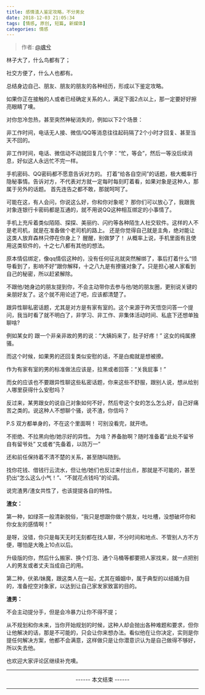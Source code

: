 ```yaml
---
title: 感情渣人鉴定攻略，不分男女
date: 2018-12-03 21:05:34
tags: [情感, 原创, 短篇, 新媒体]
categories: 情感
---
```


> 作者: [@魂兮](http://weibo.com/paigu77)

林子大了，什么鸟都有了；

社交方便了，什么人也都有。

总结身边自己、朋友、朋友的朋友的各种经历，形成以下鉴定攻略。 

如果你正在接触的人或者已经确定关系的人，满足下面2点以上，那一定要好好擦亮眼睛了噢。

对你忽冷忽热，甚至突然神秘消失的，例如以下2个场景：

非工作时间，电话无人接、微信/QQ等消息往往起码隔了2个小时才回复、甚至当天不回的。

非工作时间，电话、微信动不动就回复几个字：“忙，等会”，然后一等没后续消息，好似这人永远忙不完一样。

手机密码、QQ密码都不愿意告诉对方的。 打着“给各自空间”的话题，极大概率行隐秘事情。告诉对方，不代表对方就一定每时每刻盯着看，如果对象是这种人，那属于另外的话题。 首先连告之都不敢，那就呵呵了。

可能在这，有人会问，你说这么好，你和你对象呢？ 那你们可以放心了，我跟我对象连银行卡密码都是互通的，就不用说QQ这种相互绑定的小事情了。 

手机上充斥着类似陌陌、探探、美丽约、闪约等各种陌生人社交软件。这样的人不是老司机，就是在准备做个老司机的路上。 还是你觉得自己就是主角，绝对能让这类人放弃森林只停在你身上？ 醒醒，别做梦了！  从概率上说，手机里面有且使用这类软件的，十之七八都有其他的想法。

原本情侣绑定，像qq情侣这种的，没有任何征兆就突然解绑了，事后打着什么“领导看到了，影响不好”跟你解释，十之八九是有撩骚对象了。只是担心被人家看到自己的秘密，所以赶紧解除。

不跟他/她身边的朋友提到你，不会主动带你去参与他/她的朋友圈，更别说关键的亲朋好友了。这个就不用论述了吧，应该都清楚了。

跟异性聊私密话题，尤其是对方是有家有室的。这个来源于昨天悟空问答一个提问，我当时看了就不明白了，非学习、非工作、非集体活动时间、私底下还想单独聊啥? 

例如某女的 跟一个非亲非故的男的说：“大姨妈来了，肚子好疼！” 这女的纯属撩骚。 

而这个时候，如果男的还回复类似安慰的话，不是白痴就是想被撩。 

作为有家有室的男的标准做法应该是，拉黑或者回答：“关我屁事！”

而女的应该也不要跟异性聊这些私密话题，你来这些不舒服，跟别人说，想从给别人哪里获得什么安慰吗？

反过来，某男跟女的说自己对象如何不好，然后夸这个女的怎么怎么好，自己好痛苦之类的。说这种人不想聊个骚，说不渣，你信吗？

P.S 双方都单身的，不在这个里面啊！ 可别没看完，就开喷。

不拒绝、不拉黑向他/她示好的异性。 为啥？养备胎啊？随时准备着“此处不留爷自有留爷处” 又或者“先备着，以防万一”

还和前任保持着不清不楚的关系，甚至随叫随到。

找你花钱、借钱行云流水，但让他/她们也反过来付出点，那就是不可能的，甚至扔出“怎么这么小气！”、“不就花点钱吗”的论调。

说完渣男/渣女共性了，也该提提各自的特性。

**渣女：**

第一种，如绿茶一般清新脱俗，“我只是想跟你做个朋友，吐吐槽，没想破坏你和你女友的感情啊！” 

是呀，没错，你只是每天无时无刻都在找人聊，不分时间和地点、不管别人方不方便，哪怕是大晚上10点以后。  

升级版的你，然后什么搬家、换个灯泡、通个马桶等都要把人家找来，就一点把别人的男友或者丈夫当成自己的用。 

第二种，伏弟/妹魔，跟这类人在一起，尤其在婚姻中，属于典型的以结婚为目的，准备挖空对象家，以达到让自己家发家致富的目的。 

**渣男：**

不会主动提分手，但是会冷暴力让你不得不提； 

从不规划和你未来，当你开始规划的时候，这种人却会抛出各种难题和要求，但你让他解决的话，那是不可能的，只会让你来想办法。看似他在让你决定，实则是你提任何解决方案，他都不会满意，这样做只是让你潜意识认为是自己做得不够好，所以失去他。

也欢迎大家评论区继续补充噢。

---

<center> ------ 本文结束 ------ </center>

---
